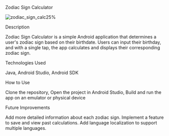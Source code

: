 Zodiac Sign Calculator

![zodiac_sign_calc25%](https://github.com/user-attachments/assets/40cdd75d-7ad6-45a1-8f09-7a66eb485a90)



Description

Zodiac Sign Calculator is a simple Android application that determines a user's zodiac sign based on their birthdate. Users can input their birthday, and with a single tap, the app calculates and displays their corresponding zodiac sign.

Technologies Used

Java,
Android Studio,
Android SDK

How to Use

Clone the repository,
Open the project in Android Studio,
Build and run the app on an emulator or physical device

Future Improvements

Add more detailed information about each zodiac sign.
Implement a feature to save and view past calculations.
Add language localization to support multiple languages.
